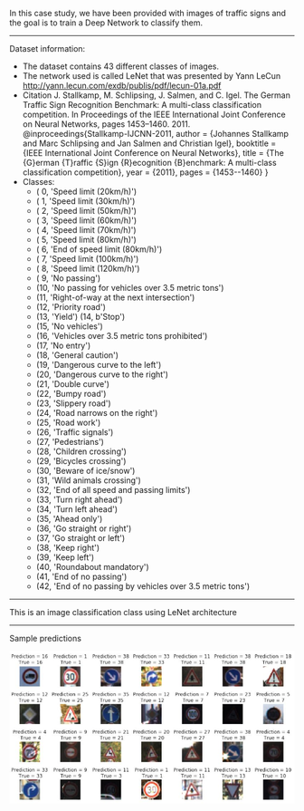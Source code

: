 In this case study, we have been provided with images of traffic signs and the goal is to train a Deep Network to classify them.

---

Dataset information:
  - The dataset contains 43 different classes of images.
  - The network used is called LeNet that was presented by Yann LeCun http://yann.lecun.com/exdb/publis/pdf/lecun-01a.pdf
  - Citation J. Stallkamp, M. Schlipsing, J. Salmen, and C. Igel. The German Traffic Sign Recognition Benchmark: A multi-class classification competition. In Proceedings of the IEEE International Joint Conference on Neural Networks, pages 1453–1460. 2011. @inproceedings{Stallkamp-IJCNN-2011, author = {Johannes Stallkamp and Marc Schlipsing and Jan Salmen and Christian Igel}, booktitle = {IEEE International Joint Conference on Neural Networks}, title = {The {G}erman {T}raffic {S}ign {R}ecognition {B}enchmark: A multi-class classification competition}, year = {2011}, pages = {1453--1460} }
  - Classes:
    - ( 0, 'Speed limit (20km/h)') 
    - ( 1, 'Speed limit (30km/h)')
    - ( 2, 'Speed limit (50km/h)') 
    - ( 3, 'Speed limit (60km/h)')
    - ( 4, 'Speed limit (70km/h)') 
    - ( 5, 'Speed limit (80km/h)')
    - ( 6, 'End of speed limit (80km/h)') 
    - ( 7, 'Speed limit (100km/h)')
    - ( 8, 'Speed limit (120km/h)') 
    - ( 9, 'No passing')
    - (10, 'No passing for vehicles over 3.5 metric tons')
    - (11, 'Right-of-way at the next intersection') 
    - (12, 'Priority road')
    - (13, 'Yield') (14, b'Stop') 
    - (15, 'No vehicles')
    - (16, 'Vehicles over 3.5 metric tons prohibited') 
    - (17, 'No entry')
    - (18, 'General caution') 
    - (19, 'Dangerous curve to the left')
    - (20, 'Dangerous curve to the right') 
    - (21, 'Double curve')
    - (22, 'Bumpy road') 
    - (23, 'Slippery road')
    - (24, 'Road narrows on the right') 
    - (25, 'Road work')
    - (26, 'Traffic signals') 
    - (27, 'Pedestrians') 
    - (28, 'Children crossing')
    - (29, 'Bicycles crossing') 
    - (30, 'Beware of ice/snow')
    - (31, 'Wild animals crossing')
    - (32, 'End of all speed and passing limits') 
    - (33, 'Turn right ahead')
    - (34, 'Turn left ahead') 
    - (35, 'Ahead only') 
    - (36, 'Go straight or right')
    - (37, 'Go straight or left') 
    - (38, 'Keep right') 
    - (39, 'Keep left')
    - (40, 'Roundabout mandatory') 
    - (41, 'End of no passing')
    - (42, 'End of no passing by vehicles over 3.5 metric tons')

---


This is an image classification class using LeNet architecture

---

Sample predictions

![SamplePrediction-SignClassification](signClassificationSample.JPG)
